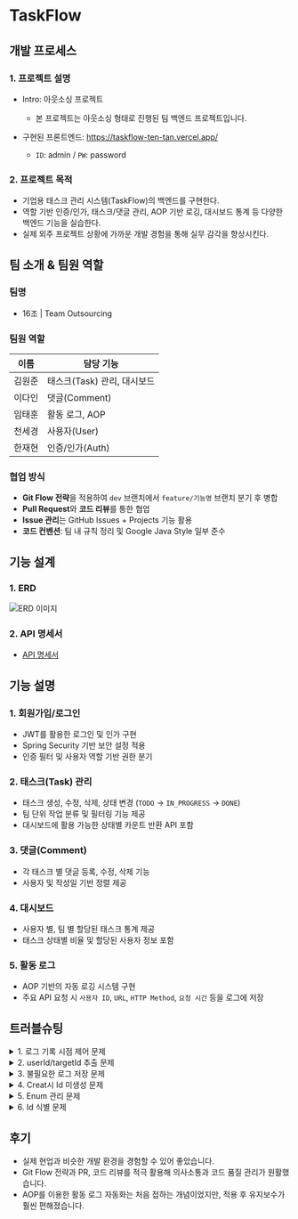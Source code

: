# TaskFlow

## 개발 프로세스

### 1. 프로젝트 설명
- Intro: 아웃소싱 프로젝트
    - 본 프로젝트는 아웃소싱 형태로 진행된 팀 백엔드 프로젝트입니다.

- 구현된 프론트엔드: https://taskflow-ten-tan.vercel.app/
    - `ID`: admin / `PW`: password


### 2. 프로젝트 목적
- 기업용 태스크 관리 시스템(TaskFlow)의 백엔드를 구현한다.
- 역할 기반 인증/인가, 태스크/댓글 관리, AOP 기반 로깅, 대시보드 통계 등 다양한 백엔드 기능을 실습한다.
- 실제 외주 프로젝트 상황에 가까운 개발 경험을 통해 실무 감각을 향상시킨다.

## 팀 소개 & 팀원 역할

### 팀명
- 16조 | Team Outsourcing

### 팀원 역할

|  이름  | 담당 기능 |
|--------|-----------|
| 김원준 | 태스크(Task) 관리, 대시보드 |
| 이다인 | 댓글(Comment) |
| 임태훈 | 활동 로그, AOP |
| 천세경 | 사용자(User) |
| 한재현 | 인증/인가(Auth) |

### 협업 방식
- **Git Flow 전략**을 적용하여 `dev` 브랜치에서 `feature/기능명` 브랜치 분기 후 병합
- **Pull Request**와 **코드 리뷰**를 통한 협업
- **Issue 관리**는 GitHub Issues + Projects 기능 활용
- **코드 컨벤션**: 팀 내 규칙 정리 및 Google Java Style 일부 준수


## 기능 설계

### 1. ERD
![ERD 이미지](![img.png](img.png))

### 2. API 명세서
- [API 명세서](https://www.notion.so/teamsparta/2112dc3ef514802ebb01ca0cdb8d166a?v=2112dc3ef51480679a9c000cb6dfb7fe)


## 기능 설명

### 1. 회원가입/로그인
- JWT를 활용한 로그인 및 인가 구현
- Spring Security 기반 보안 설정 적용
- 인증 필터 및 사용자 역할 기반 권한 분기

### 2. 태스크(Task) 관리
- 태스크 생성, 수정, 삭제, 상태 변경 (`TODO` → `IN_PROGRESS` → `DONE`)
- 팀 단위 작업 분류 및 필터링 기능 제공
- 대시보드에 활용 가능한 상태별 카운트 반환 API 포함

### 3. 댓글(Comment)
- 각 태스크 별 댓글 등록, 수정, 삭제 기능
- 사용자 및 작성일 기반 정렬 제공

### 4. 대시보드
- 사용자 별, 팀 별 할당된 태스크 통계 제공
- 태스크 상태별 비율 및 할당된 사용자 정보 포함

### 5. 활동 로그
- AOP 기반의 자동 로깅 시스템 구현
- 주요 API 요청 시 `사용자 ID`, `URL`, `HTTP Method`, `요청 시간` 등을 로그에 저장

## 트러블슈팅

<details>
  <summary>1. 로그 기록 시점 제어 문제</summary>

#### [원인 분석]
- AOP를 통한 로그 기록 시, 서비스 메서드 실행 전/후 중 어느 시점에서 로그를 남겨야 할지 명확하지 않았다.

#### [해결 방법]
- `@AfterReturning` 어노테이션을 적용하여 정상적으로 메서드가 종료된 이후에만 로그를 기록하도록 시점 제어했다.
</details>

<details>
  <summary>2. userId/targetId 추출 문제</summary>

#### [원인 분석]
- 각 API의 파라미터 구조가 달라서 사용자 ID나 타겟 ID를 일관되게 추출하기 어려웠다.

#### [해결 방법]
- 커스텀 어노테이션을 만들어 사용자 ID 또는 타겟 ID를 지정하고,
  리플렉션을 활용하여 해당 필드에 접근해 값 추출하도록 AOP 로직을 설계했다.
</details>

<details>
  <summary>3. 불필요한 로그 저장 문제</summary>

#### [원인 분석]
- 예외 발생 시에도 로그가 저장되어 정상 요청과 실패 요청이 구분되지 않았다.
    - 결과적으로 실패한 요청까지 활동 기록에 포함되어 혼란을 유발한다.

#### [해결 방법]
- `@AfterReturning` 방식으로 정상적으로 처리된 경우에만 로그가 남도록 제어하고,
  예외가 발생한 경우는 로깅 대상에서 제외되도록 했다.
</details>

<details>
  <summary>4. Creat시 Id 미생성 문제</summary>

#### [원인 분석]
- 생성 요청 시 DTO 내부에 아직 DB에 저장되지 않은 ID를 포함하려다 보니, 로그에 타겟 ID가 누락되는 문제 발생했다.

#### [해결 방법]
- 서비스 로직에서 DB 저장 후 반환되는 Entity의 ID를 기반으로 로그에 타겟 targetId 기록했다.
</details>

<details>
  <summary>5. Enum 관리 문제</summary>

#### [원인 분석]
- 활동 유형을 나타내는 Enum 값들이 점점 많아지면서, 오타나 중복 가능성이 증가했다.

#### [해결 방법]
- Enum 값에 Prefix를 부여하여 그룹화했다.
    - 예: `TASK_CREATED`, `TASK_UPDATED`, `COMMENT_CREATED`
</details>

<details>
  <summary>6. Id 식별 문제</summary>

#### [원인 분석]
- 로그 기록 시 공통 필드만 사용하다 보니 어떤 ID가 어떤 리소스를 의미하는지 명확하지 않았다.

#### [해결 방법]
- 각 로그에 activityType 필드를 함께 저장하여 ID의 의미를 명확히 구분했다.
</details>

## 후기
- 실제 현업과 비슷한 개발 환경을 경험할 수 있어 좋았습니다.
- Git Flow 전략과 PR, 코드 리뷰를 적극 활용해 의사소통과 코드 품질 관리가 원활했습니다.
- AOP를 이용한 활동 로그 자동화는 처음 접하는 개념이었지만, 적용 후 유지보수가 훨씬 편해졌습니다.